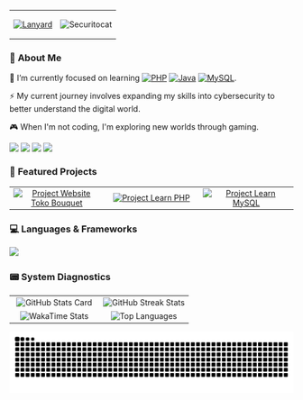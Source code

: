 <div align="center">
  <table>
    <tr>
      <td align="center" valign="middle">

[![Lanyard](https://lanyard-profile-readme.vercel.app/api/1134220267535745065?theme=dark&bg=1c1c1c&borderRadius=8px)](https://discord.com/users/1134220267535745065)

</td>
      <td align="center" valign="middle">
        <img src="https://user-images.githubusercontent.com/74038190/225813708-98b745f2-7d22-48cf-9150-083f1b00d6c9.gif" alt="Securitocat" width="350"/>
      </td>
    </tr>
  </table>
</div>

### 🤔 **About Me**

🌱 I’m currently focused on learning
<a href="https://github.com/Arganata-on/learn-php">
<img src="https://img.shields.io/badge/PHP-777BB4?logo=php&logoColor=white" alt="PHP" /></a>
<a href="https://github.com/Arganata-on/learn-java">
<img src="https://img.shields.io/badge/Java-%23ED8B00?style=flat&logo=openjdk&logoColor=white" alt="Java" /></a>
<a href="https://github.com/Arganata-on/learn-mysql">
<img src="https://img.shields.io/badge/MySQL-%234479A1?style=flat&logo=mysql&logoColor=white" alt="MySQL" /></a>.

⚡ My current journey involves expanding my skills into cybersecurity to better understand the digital world.

🎮 When I'm not coding, I'm exploring new worlds through gaming.

<p>
<a href="mailto:arganata.on@gmail.com">
<img src="https://img.shields.io/badge/Gmail-D14836?logo=gmail&logoColor=white" /></a>
<a href="https://discordapp.com/users/1134220267535745065" ><img src="https://img.shields.io/badge/Discord-%235865F2.svg?&logo=discord&logoColor=white" /></a>
<a href="https://www.youtube.com/@Arganata.YouTube" ><img src="https://img.shields.io/badge/YouTube-%23FF0000.svg?style=flat&logo=youtube&logoColor=white" /></a>
<a href="https://www.instagram.com/arganata.on/" ><img src="https://img.shields.io/badge/Instagram-%23E4405F.svg?logo=Instagram&logoColor=white" /></a>
</p>

### 🚀 **Featured Projects**

<table width="100%">
  <tr>
    <td width="25%" align="center">
      <a href="https://github.com/Arganata-on/website-toko-bouquet">
        <picture>
          <source media="(prefers-color-scheme: dark)" srcset="https://github-readme-stats.vercel.app/api/pin/?username=Arganata-on&layout=compact&hide_border=true&repo=website-toko-bouquet&theme=tokyonight">
          <source media="(prefers-color-scheme: light)" srcset="https://github-readme-stats.vercel.app/api/pin/?username=Arganata-on&layout=compact&hide_border=true&repo=website-toko-bouquet&theme=buefy">
          <img src="https://github-readme-stats.vercel.app/api/pin/?username=Arganata-on&layout=compact&hide_border=true&repo=website-toko-bouquet&theme=tokyonight" alt="Project Website Toko Bouquet">
        </picture>
      </a>
    </td>
    <td width="25%" align="center">
      <a href="https://github.com/Arganata-on/learn-php">
        <picture>
          <source media="(prefers-color-scheme: dark)" srcset="https://github-readme-stats.vercel.app/api/pin/?username=Arganata-on&layout=compact&hide_border=true&repo=learn-php&theme=tokyonight">
          <source media="(prefers-color-scheme: light)" srcset="https://github-readme-stats.vercel.app/api/pin/?username=Arganata-on&layout=compact&hide_border=true&repo=learn-php&theme=buefy">
          <img src="https://github-readme-stats.vercel.app/api/pin/?username=Arganata-on&layout=compact&hide_border=true&repo=learn-php&theme=tokyonight" alt="Project Learn PHP">
        </picture>
      </a>
    </td>
    <td width="25%" align="center">
      <a href="https://github.com/Arganata-on/learn-mysql">
        <picture>
          <source media="(prefers-color-scheme: dark)" srcset="https://github-readme-stats.vercel.app/api/pin/?username=Arganata-on&layout=compact&hide_border=true&repo=learn-mysql&theme=tokyonight">
          <source media="(prefers-color-scheme: light)" srcset="https://github-readme-stats.vercel.app/api/pin/?username=Arganata-on&layout=compact&hide_border=true&repo=learn-mysql&theme=buefy">
          <img src="https://github-readme-stats.vercel.app/api/pin/?username=Arganata-on&layout=compact&hide_border=true&repo=learn-mysql&theme=tokyonight" alt="Project Learn MySQL">
        </picture>
      </a>
    </td>
  </tr>
</table>

### 💻 **Languages & Frameworks**

<p>
  <img src="https://skillicons.dev/icons?i=cpp,java,php,html,css,mysql,git,vscode,idea,stackoverflow" />
</p>

### 📟 **System Diagnostics**

<table width="100%">
  <tr>
    <td width="50%" align="center">
      <picture>
        <source media="(prefers-color-scheme: dark)" srcset="https://github-readme-stats.vercel.app/api?username=Arganata-on&layout=compact&show_icons=true&theme=tokyonight&hide_border=true&count_private=true">
        <source media="(prefers-color-scheme: light)" srcset="https://github-readme-stats.vercel.app/api?username=Arganata-on&layout=compact&show_icons=true&theme=buefy&hide_border=true&count_private=true">
        <img align="center" src="https://github-readme-stats.vercel.app/api?username=Arganata-on&layout=compact&show_icons=true&theme=tokyonight&hide_border=true&count_private=true" alt="GitHub Stats Card">
      </picture>
    </td>
    <td width="50%" align="center">
     <picture>
    <source media="(prefers-color-scheme: dark)" srcset="https://github-readme-streak-stats.herokuapp.com/?user=Arganata-on&theme=tokyonight&hide_border=true">
    <source media="(prefers-color-scheme: light)" srcset="https://github-readme-streak-stats.herokuapp.com/?user=Arganata-on&theme=buefy&hide_border=true">
    <img align="center" src="https://github-readme-streak-stats.herokuapp.com/?user=Arganata-on&theme=tokyonight&hide_border=true" alt="GitHub Streak Stats">
</picture>
    </td>
  </tr>
  <tr>
    <td width="50%" align="center">
      <picture>
        <source media="(prefers-color-scheme: dark)" srcset="https://github-readme-stats.vercel.app/api/wakatime?username=Arganata&layout=compact&theme=tokyonight&hide_border=true&langs_count=6">
        <source media="(prefers-color-scheme: light)" srcset="https://github-readme-stats.vercel.app/api/wakatime?username=Arganata&layout=compact&theme=buefy&hide_border=true&langs_count=6">
        <img align="center" src="https://github-readme-stats.vercel.app/api/wakatime?username=Arganata&layout=compact&theme=tokyonight&hide_border=true&langs_count=6" alt="WakaTime Stats">
      </picture>
    </td>
    <td width="50%" align="center">
      <picture>
        <source media="(prefers-color-scheme: dark)" srcset="https://github-readme-stats.vercel.app/api/top-langs/?username=Arganata-on&layout=compact&theme=tokyonight&hide_border=true&count_private=true">
        <source media="(prefers-color-scheme: light)" srcset="https://github-readme-stats.vercel.app/api/top-langs/?username=Arganata-on&layout=compact&theme=buefy&hide_border=true&count_private=true">
        <img align="center" src="https://github-readme-stats.vercel.app/api/top-langs/?username=Arganata-on&layout=compact&theme=tokyonight&hide_border=true&count_private=true&bg_color=0D1117" alt="Top Languages">
      </picture>
    </td>
  </tr>
</table>

<div align="center">
<picture>

<source media="(prefers-color-scheme: dark)" srcset="https://raw.githubusercontent.com/Arganata-on/Arganata-on/output/github-contribution-grid-snake-dark.svg">
<source media="(prefers-color-scheme: light)" srcset="https://raw.githubusercontent.com/Arganata-on/Arganata-on/output/github-contribution-grid-snake.svg">
<img src="https://raw.githubusercontent.com/Arganata-on/Arganata-on/output/github-contribution-grid-snake-dark.svg" alt="Contribution Snake">
</picture>

</div>
